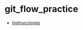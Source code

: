 # git_flow_practice

* [Instrucciones](https://misovirtual.virtual.uniandes.edu.co/codelabs/git_flow_practice/#0)

